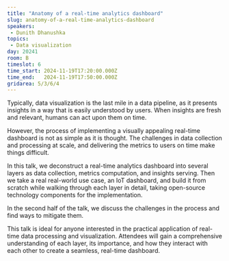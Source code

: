 ```yaml
---
title: "Anatomy of a real-time analytics dashboard"
slug: anatomy-of-a-real-time-analytics-dashboard
speakers:
 - Dunith Dhanushka
topics: 
 - Data visualization
day: 20241
room: B
timeslot: 6
time_start: 2024-11-19T17:20:00.000Z
time_end:   2024-11-19T17:50:00.000Z
gridarea: 5/3/6/4
---
```


Typically, data visualization is the last mile in a data pipeline, as it presents insights in a way that is easily understood by users. When insights are fresh and relevant, humans can act upon them on time.
 
However, the process of implementing a visually appealing real-time dashboard is not as simple as it is thought. The challenges in data collection and processing at scale, and delivering the metrics to users on time make things difficult.
 
In this talk, we deconstruct a real-time analytics dashboard into several layers as data collection, metrics computation, and insights serving. Then we take a real real-world use case, an IoT dashboard, and build it from scratch while walking through each layer in detail, taking open-source technology components for the implementation.
 
In the second half of the talk, we discuss the challenges in the process and find ways to mitigate them. 
 
This talk is ideal for anyone interested in the practical application of real-time data processing and visualization. Attendees will gain a comprehensive understanding of each layer, its importance, and how they interact with each other to create a seamless, real-time dashboard.